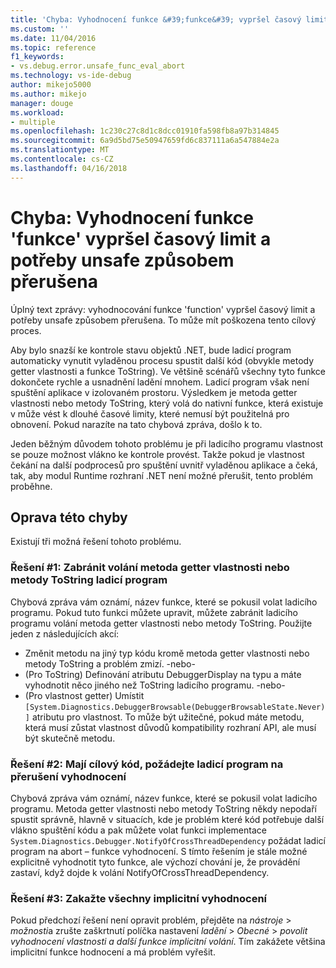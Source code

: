 ```yaml
---
title: 'Chyba: Vyhodnocení funkce &#39;funkce&#39; vypršel časový limit a potřeby unsafe způsobem přerušena | Microsoft Docs'
ms.custom: ''
ms.date: 11/04/2016
ms.topic: reference
f1_keywords:
- vs.debug.error.unsafe_func_eval_abort
ms.technology: vs-ide-debug
author: mikejo5000
ms.author: mikejo
manager: douge
ms.workload:
- multiple
ms.openlocfilehash: 1c230c27c8d1c8dcc01910fa598fb8a97b314845
ms.sourcegitcommit: 6a9d5bd75e50947659fd6c837111a6a547884e2a
ms.translationtype: MT
ms.contentlocale: cs-CZ
ms.lasthandoff: 04/16/2018
---
```

# <a name="error-evaluating-the-function-39function39-timed-out-and-needed-to-be-aborted-in-an-unsafe-way"></a>Chyba: Vyhodnocení funkce &#39;funkce&#39; vypršel časový limit a potřeby unsafe způsobem přerušena

Úplný text zprávy: vyhodnocování funkce 'function' vypršel časový limit a potřeby unsafe způsobem přerušena. To může mít poškozena tento cílový proces. 

Aby bylo snazší ke kontrole stavu objektů .NET, bude ladicí program automaticky vynutit vyladěnou procesu spustit další kód (obvykle metody getter vlastnosti a funkce ToString). Ve většině scénářů všechny tyto funkce dokončete rychle a usnadnění ladění mnohem. Ladicí program však není spuštění aplikace v izolovaném prostoru. Výsledkem je metoda getter vlastnosti nebo metody ToString, který volá do nativní funkce, která existuje v může vést k dlouhé časové limity, které nemusí být použitelná pro obnovení. Pokud narazíte na tato chybová zpráva, došlo k to.
 
Jeden běžným důvodem tohoto problému je při ladicího programu vlastnost se pouze možnost vlákno ke kontrole provést. Takže pokud je vlastnost čekání na další podprocesů pro spuštění uvnitř vyladěnou aplikace a čeká, tak, aby modul Runtime rozhraní .NET není možné přerušit, tento problém proběhne.
 
## <a name="to-correct-this-error"></a>Oprava této chyby
 
Existují tři možná řešení tohoto problému.
 
### <a name="solution-1-prevent-the-debugger-from-calling-the-getter-property-or-tostring-method"></a>Řešení #1: Zabránit volání metoda getter vlastnosti nebo metody ToString ladicí program
 
Chybová zpráva vám oznámí, název funkce, které se pokusil volat ladicího programu. Pokud tuto funkci můžete upravit, můžete zabránit ladicího programu volání metoda getter vlastnosti nebo metody ToString. Použijte jeden z následujících akcí:
 
* Změnit metodu na jiný typ kódu kromě metoda getter vlastnosti nebo metody ToString a problém zmizí.
    -nebo-
* (Pro ToString) Definování atributu DebuggerDisplay na typu a máte vyhodnotit něco jiného než ToString ladicího programu.
    -nebo-
* (Pro vlastnost getter) Umístit `[System.Diagnostics.DebuggerBrowsable(DebuggerBrowsableState.Never)]` atributu pro vlastnost. To může být užitečné, pokud máte metodu, která musí zůstat vlastnost důvodů kompatibility rozhraní API, ale musí být skutečně metodu.
 
### <a name="solution-2-have-the-target-code-ask-the-debugger-to-abort-the-evaluation"></a>Řešení #2: Mají cílový kód, požádejte ladicí program na přerušení vyhodnocení
 
Chybová zpráva vám oznámí, název funkce, které se pokusil volat ladicího programu. Metoda getter vlastnosti nebo metody ToString někdy nepodaří spustit správně, hlavně v situacích, kde je problém které kód potřebuje další vlákno spuštění kódu a pak můžete volat funkci implementace `System.Diagnostics.Debugger.NotifyOfCrossThreadDependency` požádat ladicí program na abort – funkce vyhodnocení. S tímto řešením je stále možné explicitně vyhodnotit tyto funkce, ale výchozí chování je, že provádění zastaví, když dojde k volání NotifyOfCrossThreadDependency.
 
### <a name="solution-3-disable-all-implicit-evaluation"></a>Řešení #3: Zakažte všechny implicitní vyhodnocení
 
Pokud předchozí řešení není opravit problém, přejděte na *nástroje* > *možnosti*a zrušte zaškrtnutí políčka nastavení *ladění*  >   *Obecné* > *povolit vyhodnocení vlastnosti a další funkce implicitní volání*. Tím zakážete většina implicitní funkce hodnocení a má problém vyřešit.



  
